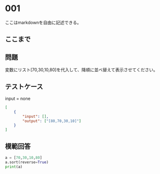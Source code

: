 # 001

ここはmarkdownを自由に記述できる。

ここまで
---
## 問題

変数にリスト[70,30,10,80]を代入して、降順に並べ替えて表示させてください。

## テストケース
input = none
```json
[
	{
		"input": [],
		"output": ["[80,70,30,10]"]
  	}
]
```

## 模範回答
```python
a = [70,30,10,80]
a.sort(reverse=True)
print(a)
```